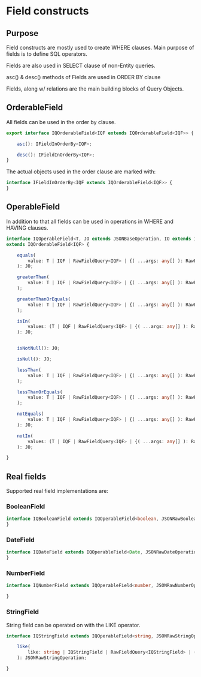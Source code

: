 # Field constructs

## Purpose

Field constructs are mostly used to create WHERE clauses.  Main purpose
of fields is to define SQL operators.

Fields are also used in SELECT clause of non-Entity queries.

asc() & desc() methods of Fields are used in ORDER BY clause

Fields, along w/ relations are the main building blocks of Query Objects.

## OrderableField

All fields can be used in the order by clause.

```ts
export interface IQOrderableField<IQF extends IQOrderableField<IQF>> {

	asc(): IFieldInOrderBy<IQF>;

	desc(): IFieldInOrderBy<IQF>;
}
```

The actual objects used in the order clause are marked with:
```ts
interface IFieldInOrderBy<IQF extends IQOrderableField<IQF>> {
}
```


## OperableField

In addition to that all fields can be used in operations in WHERE and HAVING clauses.

```ts
interface IQOperableField<T, JO extends JSONBaseOperation, IO extends IOperation, IQF extends IQOperableField<T, JO, IO, any>>
extends IQOrderableField<IQF> {

	equals(
		value: T | IQF | RawFieldQuery<IQF> | {( ...args: any[] ): RawFieldQuery<IQF>}
	): JO;

	greaterThan(
		value: T | IQF | RawFieldQuery<IQF> | {( ...args: any[] ): RawFieldQuery<IQF>}
	);

	greaterThanOrEquals(
		value: T | IQF | RawFieldQuery<IQF> | {( ...args: any[] ): RawFieldQuery<IQF>}
	);

	isIn(
		values: (T | IQF | RawFieldQuery<IQF> | {( ...args: any[] ): RawFieldQuery<IQF>})[]
	): JO;


	isNotNull(): JO;

	isNull(): JO;

	lessThan(
		value: T | IQF | RawFieldQuery<IQF> | {( ...args: any[] ): RawFieldQuery<IQF>}
	);

	lessThanOrEquals(
		value: T | IQF | RawFieldQuery<IQF> | {( ...args: any[] ): RawFieldQuery<IQF>}
	);

	notEquals(
		value: T | IQF | RawFieldQuery<IQF> | {( ...args: any[] ): RawFieldQuery<IQF>}
	): JO;

	notIn(
		values: (T | IQF | RawFieldQuery<IQF> | {( ...args: any[] ): RawFieldQuery<IQF>})[]
	): JO;

}
```

## Real fields

Supported real field implementations are:

### BooleanField

```ts
interface IQBooleanField extends IQOperableField<boolean, JSONRawBooleanOperation, IBooleanOperation, IQBooleanField> {
}
```

### DateField

```ts
interface IQDateField extends IQOperableField<Date, JSONRawDateOperation, IDateOperation, IQDateField> {
}
```

### NumberField

```ts
interface IQNumberField extends IQOperableField<number, JSONRawNumberOperation, INumberOperation, IQNumberField> {

}
```

### StringField

String field can be operated on with the LIKE operator.

```ts
interface IQStringField extends IQOperableField<string, JSONRawStringOperation, IStringOperation, IQStringField> {

	like(
		like: string | IQStringField | RawFieldQuery<IQStringField> | {( ...args: any[] ): RawFieldQuery<IQStringField>}
	): JSONRawStringOperation;

}
```